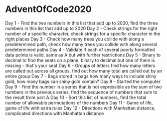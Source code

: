 # AdventOfCode2020

Day 1 - Find the two numbers in this list that add up to 2020, find the three numbers in this list that add up to 2020
Day 2 - Check strings for the right number of a specific character, check strings for a specific character in the right places
Day 3 - Check how many trees you collide with along a predetermined path, check how many trees you collide with along several predetermined paths
Day 4 - Validate if each of several poorly formatted data points is valid, same as A but with further restrictions
Day 5 - Binary to decimal to find the seats on a plane, binary to decimal but one of them is missing - that's your seat
Day 6 - Groups of letters find how many letters are called out across all groups, find out how many total are called out by an entire group
Day 7 - Bags stored in bags how many ways to include shiny gold, how many bags can shiny gold contain?
Day 8 - Started the computer
Day 9 - Find the number in a series that is not expressible as the sum of two numbers in the previous series, find the sequence of numbers that sum to the result from part A
Day 10 - Sort this list of numbers, find the total number of allowable permutations of the numbers
Day 11 - Game of life, game of life with extra rules
Day 12 - Directions with Manhattan distance, complicated directions with Manhattan distance

